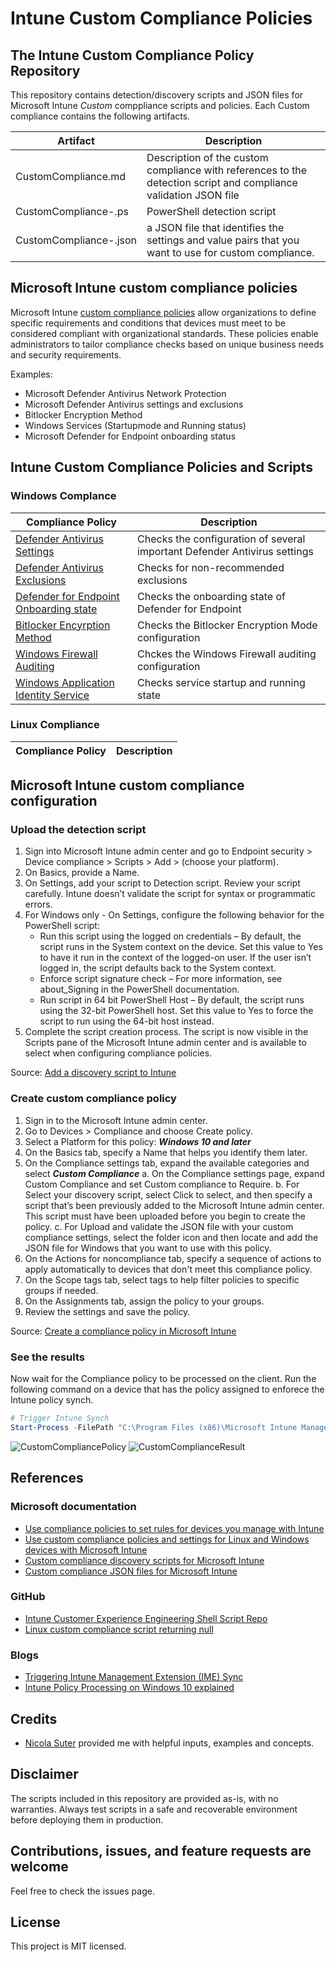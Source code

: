 # Intune Custom Compliance Policies

## The Intune Custom Compliance Policy Repository

This repository contains detection/discovery scripts and JSON files for Microsoft Intune *Custom* comppliance scripts and policies. Each Custom compliance contains the following artifacts.

| Artifact | Description |
| ---------|-------------|
| CustomCompliance.md | Description of the custom compliance with references to the detection script and compliance validation JSON file |
| CustomCompliance-.ps | PowerShell detection script |
| CustomCompliance-.json |  a JSON file that identifies the settings and value pairs that you want to use for custom compliance.|

## Microsoft Intune custom compliance policies

Microsoft Intune [custom compliance policies](https://learn.microsoft.com/en-us/mem/intune/protect/compliance-use-custom-settings) allow organizations to define specific requirements and conditions that devices must meet to be considered compliant with organizational standards. These policies enable administrators to tailor compliance checks based on unique business needs and security requirements.

Examples:

- Microsoft Defender Antivirus Network Protection
- Microsoft Defender Antivirus settings and exclusions
- Bitlocker Encryption Method
- Windows Services (Startupmode and Running status)
- Microsoft Defender for Endpoint onboarding status

## Intune Custom Compliance Policies and Scripts

### Windows Complance

| Compliance Policy | Description |
| ------------------| ------------ |
| [Defender Antivirus Settings](./DefenderAntivirus/Windows-CustomCompliance-DefenderAntivirus.md) | Checks the configuration of several important Defender Antivirus settings |
| [Defender Antivirus Exclusions](./DefenderAntivirusExclusions/Windows-CustomCompliance-DefenderAntivirusExclusions.md) | Checks for non-recommended exclusions |
| [Defender for Endpoint Onboarding state](./DefenderforEndpoint-OnboardingState/Windows-CustomCompliance-MDE-Onboardingstate.md) | Checks the onboarding state of Defender for Endpoint |
| [Bitlocker Encyrption Method](./Bitlocker/Bitlocker-EncryptionMethod.md) | Checks the Bitlocker Encryption Mode configuration |
| [Windows Firewall Auditing](./Firewall-Auditing/Windows-CustomCompliance-FirewallAuditing.md) | Chckes the Windows Firewall auditing configuration |
| [Windows Application Identity Service](./Windows-Service/Application%20Identity%20service/Windows-CustomCompliance-ApplicationIdentityservice.md) | Checks service startup and running state |

### Linux Compliance

| Compliance Policy | Description  |
| ------------------| ------------ |

## Microsoft Intune custom compliance configuration

### Upload the detection script

1. Sign into Microsoft Intune admin center and go to Endpoint security > Device compliance > Scripts > Add > (choose your platform).
2. On Basics, provide a Name.
3. On Settings, add your script to Detection script. Review your script carefully. Intune doesn’t validate the script for syntax or programmatic errors.
4. For Windows only - On Settings, configure the following behavior for the PowerShell script:
    - Run this script using the logged on credentials – By default, the script runs in the System context on the device. Set this value to Yes to have it run in the context of the logged-on user. If the user isn’t logged in, the script defaults back to the System context.
    - Enforce script signature check – For more information, see about_Signing in the PowerShell documentation.
    - Run script in 64 bit PowerShell Host – By default, the script runs using the 32-bit PowerShell host. Set this value to Yes to force the script to run using the 64-bit host instead.
5. Complete the script creation process. The script is now visible in the Scripts pane of the Microsoft Intune admin center and is available to select when configuring compliance policies.

Source: [Add a discovery script to Intune](https://learn.microsoft.com/en-us/mem/intune/protect/compliance-custom-script#add-a-discovery-script-to-intune)

### Create custom compliance policy

1. Sign in to the Microsoft Intune admin center.
2. Go to Devices > Compliance and choose Create policy.
3. Select a Platform for this policy: ***Windows 10 and later***
4. On the Basics tab, specify a Name that helps you identify them later.
5. On the Compliance settings tab, expand the available categories and select ***Custom Compliance***
    a. On the Compliance settings page, expand Custom Compliance and set Custom compliance to Require.
    b. For Select your discovery script, select Click to select, and then specify a script that’s been previously added to the Microsoft Intune admin center. This script must have been uploaded before you begin to create the policy.
    c. For Upload and validate the JSON file with your custom compliance settings, select the folder icon and then locate and add the JSON file for Windows that you want to use with this policy.
6. On the Actions for noncompliance tab, specify a sequence of actions to apply automatically to devices that don't meet this compliance policy.
7. On the Scope tags tab, select tags to help filter policies to specific groups if needed.
8. On the Assignments tab, assign the policy to your groups.
9. Review the settings and save the policy.

Source: [Create a compliance policy in Microsoft Intune](https://learn.microsoft.com/en-us/mem/intune/protect/create-compliance-policy)

### See the results

Now wait for the Compliance policy to be processed on the client. Run the following command on a device that has the policy assigned to enforece the Intune policy synch.

```powershell
# Trigger Intune Synch
Start-Process -FilePath "C:\Program Files (x86)\Microsoft Intune Management Extension\Microsoft.Management.Services.IntuneWindowsAgent.exe" -ArgumentList intunemanagementextension://synccompliance
```

![CustomCompliancePolicy](https://github.com/alexverboon/IntuneCustomCompliance/blob/739ceb82e083f2cb60deb80fa07bed4abf4f8517/media/CompliancePolicyResult1.png?raw=true)
![CustomComplianceResult](https://github.com/alexverboon/IntuneCustomCompliance/blob/739ceb82e083f2cb60deb80fa07bed4abf4f8517/media/CompliancePolicyResult2.png?raw=true)

## References

### Microsoft documentation

- [Use compliance policies to set rules for devices you manage with Intune](https://learn.microsoft.com/en-us/mem/intune/protect/device-compliance-get-started)
- [Use custom compliance policies and settings for Linux and Windows devices with Microsoft Intune](https://learn.microsoft.com/en-us/mem/intune/protect/compliance-use-custom-settings)
- [Custom compliance discovery scripts for Microsoft Intune](https://learn.microsoft.com/en-us/mem/intune/protect/compliance-custom-script)
- [Custom compliance JSON files for Microsoft Intune](https://learn.microsoft.com/en-us/mem/intune/protect/compliance-custom-json)

### GitHub

- [Intune Customer Experience Engineering Shell Script Repo](https://github.com/microsoft/shell-intune-samples/tree/master)
- [Linux custom compliance script returning null](https://github.com/microsoft/shell-intune-samples/issues/87)

### Blogs

- [Triggering Intune Management Extension (IME) Sync](https://oliverkieselbach.com/2020/11/03/triggering-intune-management-extension-ime-sync/)
- [Intune Policy Processing on Windows 10 explained](https://oliverkieselbach.com/2019/07/18/intune-policy-processing-on-windows-10-explained/)

## Credits

- [Nicola Suter](https://twitter.com/nicolonsky) provided me with helpful inputs, examples and concepts.

## Disclaimer

The scripts included in this repository are provided as-is, with no warranties. Always test scripts in a safe and recoverable environment before deploying them in production.

## Contributions, issues, and feature requests are welcome

Feel free to check the issues page.

## License

This project is MIT licensed.
